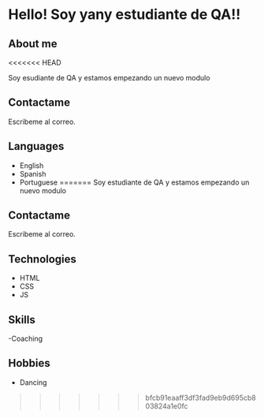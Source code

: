 # Hello! Soy yany estudiante de QA!!

## About me
<<<<<<< HEAD

Soy esudiante de QA y estamos empezando un nuevo modulo

## Contactame 

Escribeme al correo.

## Languages
- English
- Spanish
- Portuguese
=======
Soy estudiante de QA y estamos empezando un nuevo modulo
## Contactame 
Escribeme al correo.

## Technologies
- HTML
- CSS
- JS

## Skills

-Coaching

## Hobbies
- Dancing 

>>>>>>> bfcb91eaaff3df3fad9eb9d695cb803824a1e0fc
